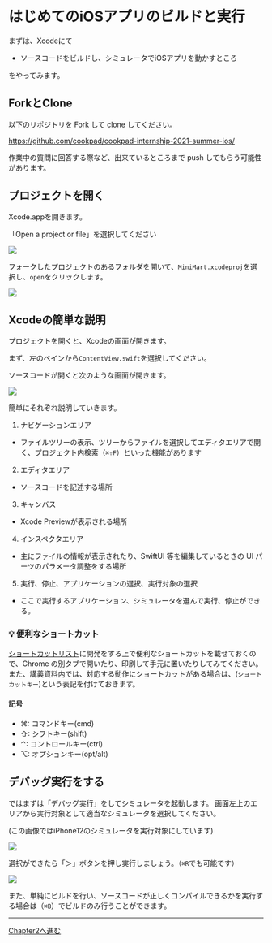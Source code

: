 # はじめてのiOSアプリのビルドと実行

まずは、Xcodeにて

- ソースコードをビルドし、シミュレータでiOSアプリを動かすところ

をやってみます。

## ForkとClone

以下のリポジトリを Fork して clone してください。

https://github.com/cookpad/cookpad-internship-2021-summer-ios/

作業中の質問に回答する際など、出来ているところまで push してもらう可能性があります。 

## プロジェクトを開く

Xcode.appを開きます。

「Open a project or file」を選択してください

<img src="images/ch1/xcode_wizard.png" />

フォークしたプロジェクトのあるフォルダを開いて、`MiniMart.xcodeproj`を選択し、`open`をクリックします。

<img src="images/ch1/select_xcodeproj.png" />

## Xcodeの簡単な説明

プロジェクトを開くと、Xcodeの画面が開きます。

まず、左のペインから`ContentView.swift`を選択してください。

ソースコードが開くと次のような画面が開きます。

<img src="images/ch1/xcode_with_instructions.png" />

簡単にそれぞれ説明していきます。

1. ナビゲーションエリア
  - ファイルツリーの表示、ツリーからファイルを選択してエディタエリアで開く、プロジェクト内検索（`⌘⇧F`）といった機能があります
2. エディタエリア
  - ソースコードを記述する場所
3. キャンバス
  - Xcode Previewが表示される場所
4. インスペクタエリア
  - 主にファイルの情報が表示されたり、SwiftUI 等を編集しているときの UI パーツのパラメータ調整をする場所
5. 実行、停止、アプリケーションの選択、実行対象の選択
  - ここで実行するアプリケーション、シミュレータを選んで実行、停止ができる。

### 💡 便利なショートカット

[ショートカットリスト](https://github.com/cookpad/cookpad-internship-2019-summer/blob/master/ios/docs/shortcuts.md)に開発をする上で便利なショートカットを載せておくので、Chrome の別タブで開いたり、印刷して手元に置いたりしてみてください。  
また、講義資料内では、対応する動作にショートカットがある場合は、(`ショートカットキー`)という表記を付けておきます。

#### 記号

- ⌘: コマンドキー(cmd)
- ⇧: シフトキー(shift)
- ⌃: コントロールキー(ctrl)
- ⌥: オプションキー(opt/alt)


## デバッグ実行をする

ではまずは「デバッグ実行」をしてシミュレータを起動します。
画面左上のエリアから実行対象として適当なシミュレータを選択してください。

(この画像ではiPhone12のシミュレータを実行対象にしています)

<img src="images/ch1/xcode_simulator_selected.png">

選択ができたら「＞」ボタンを押し実行しましょう。（`⌘R`でも可能です）

<img src="images/ch1/ios_simulator_hello_world.png" />

また、単純にビルドを行い、ソースコードが正しくコンパイルできるかを実行する場合は（`⌘B`）でビルドのみ行うことができます。  

---

[Chapter2へ進む](chapter_02.md)
